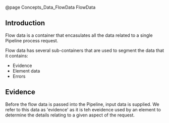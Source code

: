 @page Concepts_Data_FlowData FlowData

## Introduction

Flow data is a container that encasulates all the data related to a single Pipeline process request.

Flow data has several sub-containers that are used to segment the data that it contains:
* Evidence
* Element data
* Errors

## Evidence

Before the flow data is passed into the Pipeline, input data is supplied. We refer to this data as
'evidence' as it is teh eveidence used by an element to determine the details relating to a given 
aspect of the request. 